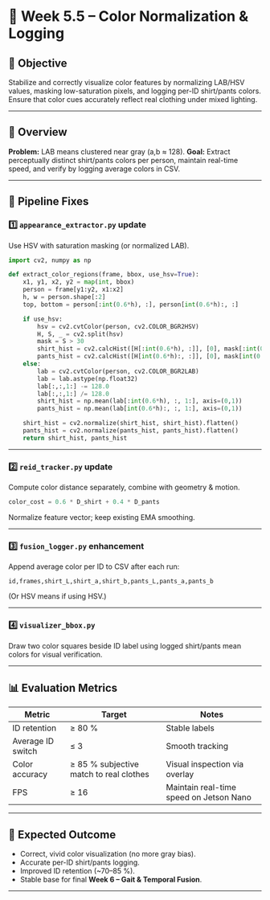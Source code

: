 
# 🧩 Week 5.5 – Color Normalization & Logging

## 🎯 Objective

Stabilize and correctly visualize color features by normalizing LAB/HSV values, masking low-saturation pixels, and logging per-ID shirt/pants colors.
Ensure that color cues accurately reflect real clothing under mixed lighting.

---

## 🧠 Overview

**Problem:** LAB means clustered near gray (a,b ≈ 128).
**Goal:** Extract perceptually distinct shirt/pants colors per person, maintain real-time speed, and verify by logging average colors in CSV.

---

## 🧩 Pipeline Fixes

### 1️⃣ `appearance_extractor.py` update

Use HSV with saturation masking (or normalized LAB).

```python
import cv2, numpy as np

def extract_color_regions(frame, bbox, use_hsv=True):
    x1, y1, x2, y2 = map(int, bbox)
    person = frame[y1:y2, x1:x2]
    h, w = person.shape[:2]
    top, bottom = person[:int(0.6*h), :], person[int(0.6*h):, :]

    if use_hsv:
        hsv = cv2.cvtColor(person, cv2.COLOR_BGR2HSV)
        H, S, _ = cv2.split(hsv)
        mask = S > 30
        shirt_hist = cv2.calcHist([H[:int(0.6*h), :]], [0], mask[:int(0.6*h), :], [16], [0,180])
        pants_hist = cv2.calcHist([H[int(0.6*h):, :]], [0], mask[int(0.6*h):, :], [16], [0,180])
    else:
        lab = cv2.cvtColor(person, cv2.COLOR_BGR2LAB)
        lab = lab.astype(np.float32)
        lab[:,:,1:] -= 128.0
        lab[:,:,1:] /= 128.0
        shirt_hist = np.mean(lab[:int(0.6*h), :, 1:], axis=(0,1))
        pants_hist = np.mean(lab[int(0.6*h):, :, 1:], axis=(0,1))

    shirt_hist = cv2.normalize(shirt_hist, shirt_hist).flatten()
    pants_hist = cv2.normalize(pants_hist, pants_hist).flatten()
    return shirt_hist, pants_hist
```

---

### 2️⃣ `reid_tracker.py` update

Compute color distance separately, combine with geometry & motion.

```python
color_cost = 0.6 * D_shirt + 0.4 * D_pants
```

Normalize feature vector; keep existing EMA smoothing.

---

### 3️⃣ `fusion_logger.py` enhancement

Append average color per ID to CSV after each run:

```
id,frames,shirt_L,shirt_a,shirt_b,pants_L,pants_a,pants_b
```

(Or HSV means if using HSV.)

---

### 4️⃣ `visualizer_bbox.py`

Draw two color squares beside ID label using logged shirt/pants mean colors for visual verification.

---

## 📊 Evaluation Metrics

| Metric            | Target                                  | Notes                                   |
| ----------------- | --------------------------------------- | --------------------------------------- |
| ID retention      | ≥ 80 %                                  | Stable labels                           |
| Average ID switch | ≤ 3                                     | Smooth tracking                         |
| Color accuracy    | ≥ 85 % subjective match to real clothes | Visual inspection via overlay           |
| FPS               | ≥ 16                                    | Maintain real-time speed on Jetson Nano |

---

## 🚀 Expected Outcome

* Correct, vivid color visualization (no more gray bias).
* Accurate per-ID shirt/pants logging.
* Improved ID retention (~70–85 %).
* Stable base for final **Week 6 – Gait & Temporal Fusion**.

---
